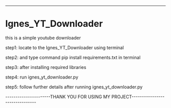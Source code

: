 ------------------------------------------------------------------------------------
# Ignes_YT_Downloader
this is a simple youtube downloader

step1:  locate to the Ignes_YT_Downloader using terminal

step2:  and type command pip install requirements.txt in terminal

step3:  after installing required libraries 

step4:  run ignes_yt_downloader.py

step5:  follow further details after running ignes_yt_downloader.py



----------------------THANK YOU FOR USING MY PROJECT-------------------------------
